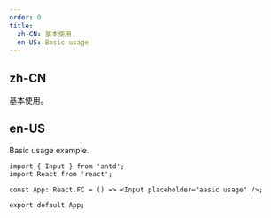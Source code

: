 ```yaml
---
order: 0
title:
  zh-CN: 基本使用
  en-US: Basic usage
---
```


## zh-CN

基本使用。

## en-US

Basic usage example.

```tsx
import { Input } from 'antd';
import React from 'react';

const App: React.FC = () => <Input placeholder="aasic usage" />;

export default App;
```
